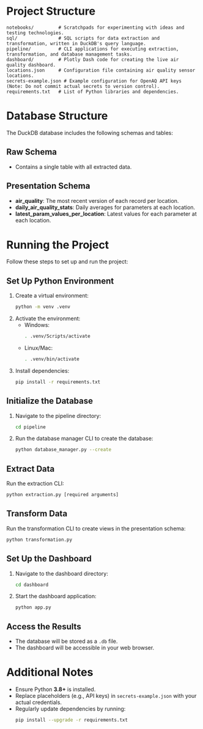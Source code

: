 # Project Structure

```
notebooks/         # Scratchpads for experimenting with ideas and testing technologies.
sql/               # SQL scripts for data extraction and transformation, written in DuckDB's query language.
pipeline/          # CLI applications for executing extraction, transformation, and database management tasks.
dashboard/         # Plotly Dash code for creating the live air quality dashboard.
locations.json     # Configuration file containing air quality sensor locations.
secrets-example.json # Example configuration for OpenAQ API keys (Note: Do not commit actual secrets to version control).
requirements.txt   # List of Python libraries and dependencies.
```

# Database Structure

The DuckDB database includes the following schemas and tables:

## Raw Schema
- Contains a single table with all extracted data.

## Presentation Schema
- **air_quality**: The most recent version of each record per location.
- **daily_air_quality_stats**: Daily averages for parameters at each location.
- **latest_param_values_per_location**: Latest values for each parameter at each location.

# Running the Project

Follow these steps to set up and run the project:

## Set Up Python Environment

1. Create a virtual environment:
   ```sh
   python -m venv .venv
   ```
2. Activate the environment:
   - Windows:
     ```sh
     . .venv/Scripts/activate
     ```
   - Linux/Mac:
     ```sh
     . .venv/bin/activate
     ```
3. Install dependencies:
   ```sh
   pip install -r requirements.txt
   ```

## Initialize the Database

1. Navigate to the pipeline directory:
   ```sh
   cd pipeline
   ```
2. Run the database manager CLI to create the database:
   ```sh
   python database_manager.py --create
   ```

## Extract Data

Run the extraction CLI:
```sh
python extraction.py [required arguments]
```

## Transform Data

Run the transformation CLI to create views in the presentation schema:
```sh
python transformation.py
```

## Set Up the Dashboard

1. Navigate to the dashboard directory:
   ```sh
   cd dashboard
   ```
2. Start the dashboard application:
   ```sh
   python app.py
   ```

## Access the Results

- The database will be stored as a `.db` file.
- The dashboard will be accessible in your web browser.

# Additional Notes

- Ensure Python **3.8+** is installed.
- Replace placeholders (e.g., API keys) in `secrets-example.json` with your actual credentials.
- Regularly update dependencies by running:
  ```sh
  pip install --upgrade -r requirements.txt
  ```

